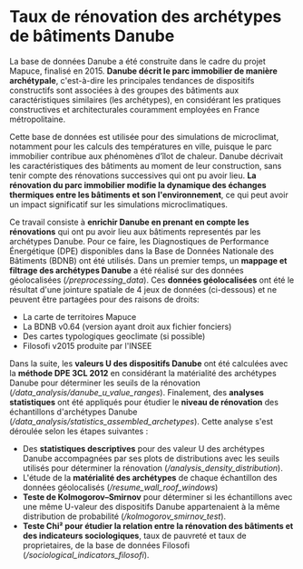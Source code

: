 # Taux de rénovation des archétypes de bâtiments Danube

La base de données Danube a été construite dans le cadre du projet Mapuce, finalisé en 2015. **Danube décrit le parc immobilier de manière archétypale**, c'est-à-dire les principales tendances de dispositifs constructifs sont associées à des groupes des bâtiments aux caractéristiques similaires (les archétypes), en considérant les pratiques constructives et architecturales couramment employées en France métropolitaine. 

Cette base de données est utilisée pour des simulations de microclimat, notamment pour les calculs des températures en ville, puisque le parc immobilier contribue aux phénomènes d’îlot de chaleur. Danube décrivait les caractéristiques des bâtiments au moment de leur construction, sans tenir compte des rénovations successives qui ont pu avoir lieu. **La rénovation du parc immobilier modifie la dynamique des échanges thermiques entre les bâtiments et son l'environnement**, ce qui peut avoir un impact significatif sur les simulations microclimatiques. 

Ce travail consiste à **enrichir Danube en prenant en compte les rénovations** qui ont pu avoir lieu aux bâtiments representés par les archétypes Danube. Pour ce faire, les Diagnostiques de Performance Énergétique (DPE) disponibles dans la Base de Données Nationale des Bâtiments (BDNB) ont été utilisés. Dans un premier temps, un **mappage et filtrage des archétypes Danube** a été réalisé sur des données géolocalisées (_/preprocessing_data_). Ces **données géolocalisées** ont été le résultat d'une jointure spatiale de 4 jeux de données (ci-dessous) et ne peuvent être partagées pour des raisons de droits: 
- La carte de territoires Mapuce
- La BDNB v0.64 (version ayant droit aux fichier fonciers)
- Des cartes typologiques geoclimate (si possible)
- Filosofi v2015 produite par l'INSEE

Dans la suite, les **valeurs U des dispositifs Danube** ont été calculées avec la **méthode DPE 3CL 2012** en considérant la matérialité des archétypes Danube pour déterminer les seuils de la rénovation (_/data_analysis/danube_u_value_ranges_). Finalement, des **analyses statistiques** ont été appliqués pour étudier le **niveau de rénovation** des échantillons d'archétypes Danube (_/data_analysis/statistics_assembled_archetypes_). Cette analyse  s'est déroulée selon les étapes suivantes : 
- Des **statistiques descriptives** pour des valeur U des archétypes Danube accompagnées par ses plots de distributions avec les seuils utilisés pour déterminer la rénovation (_/analysis_density_distribution_). 
- L'étude de la **matérialité des archétypes** de chaque échantillon des données géolocalisés (_/resume_wall_roof_windows_)
- **Teste de Kolmogorov–Smirnov** pour déterminer si les échantillons avec une même U-valeur des dispositifs Danube appartenaient à la même distribution de probabilité (_/kolmogorov_smirnov_test_). 
- **Teste Chi² pour étudier la relation entre la rénovation des bâtiments et des indicateurs sociologiques**, taux de pauvreté et taux de proprietaires, de la base de données Filosofi (_/sociological_indicators_filosofi_).
